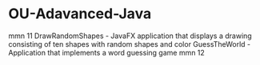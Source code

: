 # OU-Adavanced-Java
mmn 11
  DrawRandomShapes - JavaFX application that displays a drawing consisting of ten shapes with random shapes and color
  GuessTheWorld - Application that implements a word guessing game
mmn 12
  
